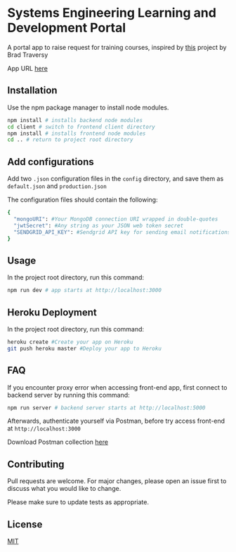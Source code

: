 # Systems Engineering Learning and Development Portal

A portal app to raise request for training courses, inspired by [this](https://github.com/bradtraversy/devconnector_2.0) project by Brad Traversy

App URL [here](https://se-ld-portal.herokuapp.com/)

## Installation

Use the npm package manager to install node modules.

```bash
npm install # installs backend node modules
cd client # switch to frontend client directory
npm install # installs frontend node modules
cd .. # return to project root directory
```

## Add configurations

Add two `.json` configuration files in the `config` directory, and save them as `default.json` and `production.json`

The configuration files should contain the following:

```bash
{
  "mongoURI": #Your MongoDB connection URI wrapped in double-quotes
  "jwtSecret": #Any string as your JSON web token secret
  "SENDGRID_API_KEY": #Sendgrid API key for sending email notifications
}
```

## Usage

In the project root directory, run this command:

```bash
npm run dev # app starts at http://localhost:3000
```

## Heroku Deployment

In the project root directory, run this command:

```bash
heroku create #Create your app on Heroku
git push heroku master #Deploy your app to Heroku

```

## FAQ

If you encounter proxy error when accessing front-end app, first connect to backend server by running this command:

```bash
npm run server # backend server starts at http://localhost:5000
```

Afterwards, authenticate yourself via Postman, before try access front-end at `http://localhost:3000`

Download Postman collection [here](https://www.getpostman.com/collections/dde301518dbbc459a8cc)

## Contributing

Pull requests are welcome. For major changes, please open an issue first to discuss what you would like to change.

Please make sure to update tests as appropriate.

## License

[MIT](https://choosealicense.com/licenses/mit/)
